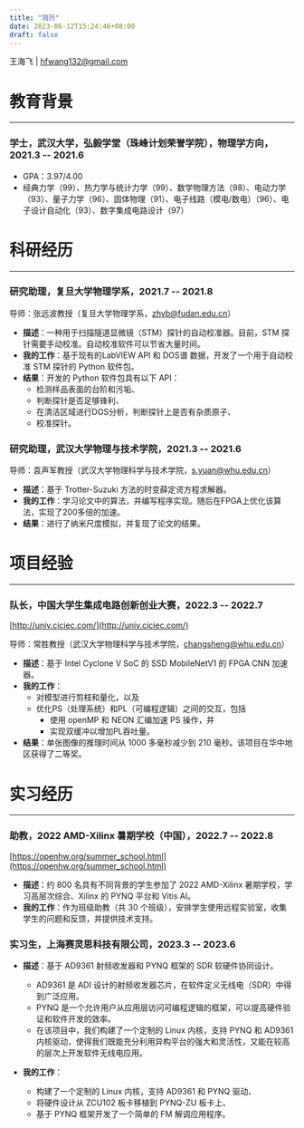 ```yaml
---
title: "简历"
date: 2023-06-12T15:24:46+08:00
draft: false
---
```


王海飞 | hfwang132@gmail.com

# 教育背景
---

### 学士，武汉大学，弘毅学堂（珠峰计划荣誉学院），物理学方向，2021.3 -- 2021.6

- GPA：3.97/4.00
- 经典力学（99）、热力学与统计力学（99）、数学物理方法（98）、电动力学（93）、量子力学（96）、固体物理（91）、电子线路（模电/数电）（96）、电子设计自动化（93）、数字集成电路设计（97）

# 科研经历
---

### 研究助理，复旦大学物理学系，2021.7 -- 2021.8

导师：张远波教授（复旦大学物理学系，zhyb@fudan.edu.cn）

- **描述**：一种用于扫描隧道显微镜（STM）探针的自动校准器。目前，STM 探针需要手动校准。自动校准软件可以节省大量时间。
- **我的工作**：基于现有的LabVIEW API 和 DOS谱 数据，开发了一个用于自动校准 STM 探针的 Python 软件包。
- **结果**：开发的 Python 软件包具有以下 API：
    - 检测样品表面的台阶和污垢、
    - 判断探针是否足够锋利、
    - 在清洁区域进行DOS分析，判断探针上是否有杂质原子、
    - 校准探针。

### 研究助理，武汉大学物理与技术学院，2021.3 -- 2021.6

导师：袁声军教授（武汉大学物理科学与技术学院，s.yuan@whu.edu.cn）

- **描述**：基于 Trotter-Suzuki 方法的时变薛定谔方程求解器。
- **我的工作**：学习论文中的算法，并编写程序实现。随后在FPGA上优化该算法，实现了200多倍的加速。
- **结果**：进行了纳米尺度模拟，并复现了论文的结果。

# 项目经验
---

### 队长，中国大学生集成电路创新创业大赛，2022.3 -- 2022.7

[http://univ.ciciec.com/](http://univ.ciciec.com/)

导师：常胜教授（武汉大学物理科学与技术学院，changsheng@whu.edu.cn）

- **描述**：基于 Intel Cyclone V SoC 的 SSD MobileNetV1 的 FPGA CNN 加速器。
- **我的工作**：
    - 对模型进行剪枝和量化，以及
    - 优化PS（处理系统）和PL（可编程逻辑）之间的交互，包括
        - 使用 openMP 和 NEON 汇编加速 PS 操作，并
        - 实现双缓冲以增加PL吞吐量。
- **结果**：单张图像的推理时间从 1000 多毫秒减少到 210 毫秒。该项目在华中地区获得了二等奖。

# 实习经历
---

### 助教，2022 AMD-Xilinx 暑期学校（中国），2022.7 -- 2022.8

[https://openhw.org/summer_school.html](https://openhw.org/summer_school.html)

- **描述**：约 800 名具有不同背景的学生参加了 2022 AMD-Xilinx 暑期学校，学习高层次综合、Xilinx 的 PYNQ 平台和 Vitis AI。
- **我的工作**：作为班级助教（共 30 个班级），安排学生使用远程实验室，收集学生的问题和反馈，并提供技术支持。

### 实习生，上海赛灵思科技有限公司，2023.3 -- 2023.6

- **描述**：基于 AD9361 射频收发器和 PYNQ 框架的 SDR 软硬件协同设计。
    - AD9361 是 ADI 设计的射频收发器芯片，在软件定义无线电（SDR）中得到广泛应用。
    - PYNQ 是一个允许用户从应用层访问可编程逻辑的框架，可以提高硬件验证和软件开发的效率。
    - 在该项目中，我们构建了一个定制的 Linux 内核，支持 PYNQ 和 AD9361 内核驱动，使得我们既能充分利用异构平台的强大和灵活性，又能在较高的层次上开发软件无线电应用。

- **我的工作**：
    - 构建了一个定制的 Linux 内核，支持 AD9361 和 PYNQ 驱动、
    - 将硬件设计从 ZCU102 板卡移植到 PYNQ-ZU 板卡上、
    - 基于 PYNQ 框架开发了一个简单的 FM 解调应用程序。